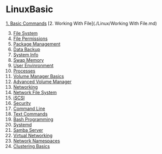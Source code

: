 # LinuxBasic

[1. Basic Commands](https://github.com/Skyaknt/Linux/blob/master/BasicCommandLinux.md) 
[2. Working With File](./Linux/Working With File.md)

3. [File System]()
4. [File Permissions]()
5. [Package Management]()
6. [Data Backup]()
7. [System Info]()
8. [Swap Memory](./content/swap_memory.md)
9. [User Envinronment](./content/user_env.md)
10. [Processes](./content/processes.md)
11. [Volume Manager Basics](./content/volume_manager.md)
12. [Advanced Volume Manager](./content/volume_manager_cont.md)
12. [Networking](./content/basic_networking.md)
13. [Network File System](./content/nfs.md)
14. [iSCSI](./content/shared_storage_iscsi.md)
15. [Security](./content/basic_security.md)
16. [Command Line](./content/command_line_prompt.md)
17. [Text Commands](./content/text_commands.md)
18. [Bash Programming](./content/bash_programming.md)
19. [Systemd](./content/systemd.md)
20. [Samba Server](./content/samba_server.md)
21. [Virtual Networking](./content/virtual-networking.md)
22. [Network Namespaces](./content/network-namespaces.md)
23. [Clustering Basics](./content/cluster-basics.md)
